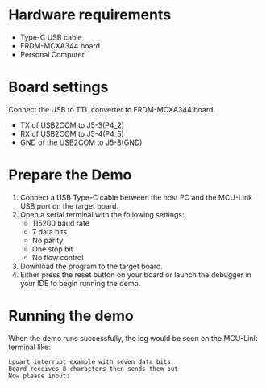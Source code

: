 Hardware requirements
=====================
- Type-C USB cable
- FRDM-MCXA344 board
- Personal Computer

Board settings
============
Connect the USB to TTL converter to FRDM-MCXA344 board.
- TX of USB2COM to J5-3(P4_2)
- RX of USB2COM to J5-4(P4_5)
- GND of the USB2COM to J5-8(GND)

Prepare the Demo
===============
1.  Connect a USB Type-C cable between the host PC and the MCU-Link USB port on the target board.
2.  Open a serial terminal with the following settings:
    - 115200 baud rate
    - 7 data bits
    - No parity
    - One stop bit
    - No flow control
3.  Download the program to the target board.
4.  Either press the reset button on your board or launch the debugger in your IDE to begin running the demo.

Running the demo
===============
When the demo runs successfully, the log would be seen on the MCU-Link terminal like:
~~~~~~~~~~~~~~~~~~~~~
Lpuart interrupt example with seven data bits
Board receives 8 characters then sends them out
Now please input:
~~~~~~~~~~~~~~~~~~~~~
